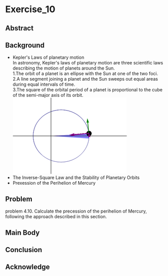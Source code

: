 # Exercise_10

## Abstract

## Background
* Kepler's Laws of planetary motion<br>
In astronomy, Kepler's laws of planetary motion are three scientific laws describing the motion of planets around the Sun.<br>
1.The orbit of a planet is an ellipse with the Sun at one of the two foci.<br>
2.A line segment joining a planet and the Sun sweeps out equal areas during equal intervals of time.<br>
3.The square of the orbital period of a planet is proportional to the cube of the semi-major axis of its orbit.<br>
![Kepler-second-law(extracted from wikipedia)](https://github.com/Lyu-Wei/computational_physics_N2014301020069/blob/master/Exercise_10/Kepler-second-law.gif)<br>
* The Inverse-Square Law and the Stability of Planetary Orbits<br>
* Prexession of the Perihelion of Mercury<br>

## Problem
problem 4.10. Calculate the precession of the perihelion of Mercury, following the approach described in this section.

## Main Body

## Conclusion

## Acknowledge

